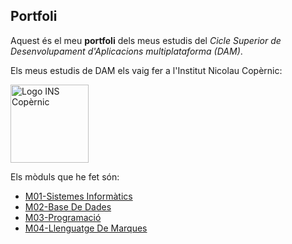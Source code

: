 ## Portfoli

Aquest és el meu **portfoli** dels meus estudis del *Cicle Superior de Desenvolupament d'Aplicacions multiplataforma (DAM)*.

Els meus estudis de DAM els vaig fer a l'Institut Nicolau Copèrnic:

<img src="https://copernic.cat/images/logos/logo-header.png" width="125" alt="Logo INS Copèrnic">

Els mòduls que he fet són:

- [M01-Sistemes Informàtics](https://github.com/JorgeGilGuillen/Portfoli/tree/main/Moduls/M01-SistemesInformatics)
- [M02-Base De Dades](https://github.com/JorgeGilGuillen/Portfoli/tree/main/Moduls/M02-BasesDades)
- [M03-Programació](https://github.com/JorgeGilGuillen/Portfoli/tree/main/Moduls/M03-Programacio)
- [M04-Llenguatge De Marques](https://github.com/JorgeGilGuillen/Portfoli/tree/main/Moduls/M04-LlenguatgesDeMarques)
